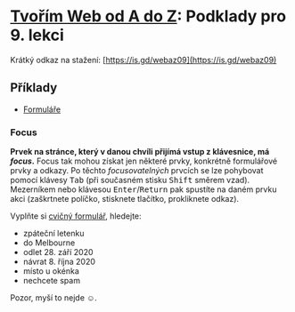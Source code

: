 # [Tvořím Web od A do Z](https://github.com/czechitas/tvorim-web-a-z): Podklady pro 9. lekci

Krátký odkaz na stažení: [https://is.gd/webaz09](https://is.gd/webaz09)

## Příklady

- [Formuláře](priklady/01-formulare)


### Focus

**Prvek na stránce, který v danou chvíli přijímá vstup z klávesnice, má _focus_.** Focus tak mohou získat jen některé prvky, konkrétně formulářové prvky a odkazy. Po těchto _focusovatelných_ prvcích se lze pohybovat pomocí klávesy <kbd>Tab</kbd> (při současném stisku <kbd>Shift</kbd> směrem vzad). Mezerníkem nebo klávesou <kbd>Enter</kbd>/<kbd>Return</kbd> pak spustíte na daném prvku akci (zaškrtnete políčko, stisknete tlačítko, prokliknete odkaz).

Vyplňte si [cvičný formulář](http://udacity.github.io/ud891/lesson2-focus/01-basic-form/), hledejte:

- zpáteční letenku
- do Melbourne
- odlet 28. září 2020
- návrat 8. října 2020
- místo u okénka
- nechcete spam

Pozor, myší to nejde ☺.
